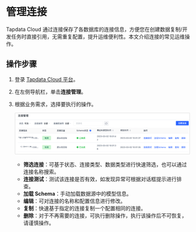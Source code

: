 # 管理连接

Tapdata Cloud 通过连接保存了各数据库的连接信息，方便您在创建数据复制/开发任务时直接引用，无需重复配置，提升运维便利性。本文介绍连接的常见运维操作。

## 操作步骤

1. 登录 [Tapdata Cloud 平台](https://cloud.tapdata.net/console/v3/)。

2. 在左侧导航栏，单击**连接管理**。

3. 根据业务需求，选择要执行的操作。

   ![](../images/manage_connections.png)

   * **筛选连接**：可基于状态、连接类型、数据类型进行快速筛选，也可以通过连接名称搜索。
   * **连接测试**：测试该连接是否有效，如发现异常可根据对话框提示进行排查。
   * **加载 Schema**：手动加载数据源中的模型信息。
   * **编辑**：可对连接的名称和配置信息进行修改。
   * **复制**：快速基于指定的连接复制一个配置相同的连接。
   * **删除**：对于不再需要的连接，可执行删除操作，执行该操作后不可恢复，请谨慎操作。





